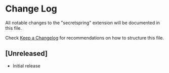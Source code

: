 # Change Log

All notable changes to the "secretspring" extension will be documented in this file.

Check [Keep a Changelog](http://keepachangelog.com/) for recommendations on how to structure this file.

## [Unreleased]

- Initial release
